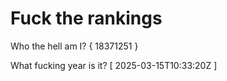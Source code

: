 # Fuck the rankings

Who the hell am I?
{ 18371251 }

What fucking year is it?
[ 2025-03-15T10:33:20Z ]
